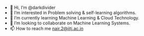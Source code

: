 - 👋 Hi, I’m @darkdivider
- 👀 I’m interested in Problem solving & self-learning algorithms.
- 🌱 I’m currently learning Machine Learning & Cloud Technology.
- 💞️ I’m looking to collaborate on Machine Learning Systems.
- 📫 How to reach me nair.2@iitj.ac.in

<!---
darkdivider/darkdivider is a ✨ special ✨ repository because its `README.md` (this file) appears on your GitHub profile.
You can click the Preview link to take a look at your changes.
--->
